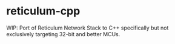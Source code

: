 # reticulum-cpp
WIP: Port of Reticulum Network Stack to C++ specifically but not exclusively targeting 32-bit and better MCUs.
